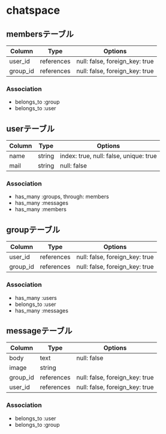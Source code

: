# chatspace
## membersテーブル

|Column|Type|Options|
|------|----|-------|
|user_id|references|null: false, foreign_key: true|
|group_id|references|null: false, foreign_key: true|

### Association
- belongs_to :group
- belongs_to :user

## userテーブル

|Column|Type|Options|
|------|----|-------|
|name|string|index: true, null: false, unique: true|
|mail|string|null: false|

### Association

- has_many :groups, through: members
- has_many :messages
- has_many :members

## groupテーブル

|Column|Type|Options|
|------|----|-------|
|user_id|references|null: false, foreign_key: true|
|group_id|references|null: false, foreign_key: true|

### Association

- has_many :users
- belongs_to :user
- has_many :messages

## messageテーブル

|Column|Type|Options|
|------|----|-------|
|body|text|null: false|
|image|string|
|group_id|references|null: false, foreign_key: true|
|user_id|references|null: false, foreign_key: true|


### Association

- belongs_to :user
- belongs_to :group
